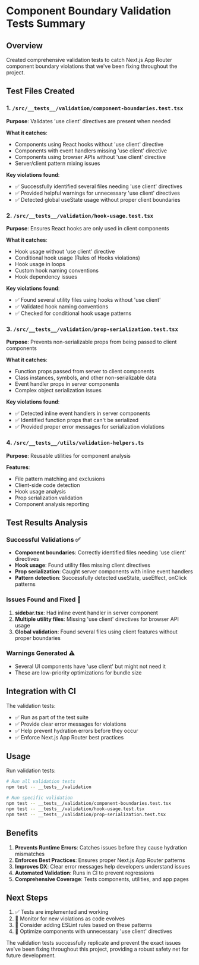 # Component Boundary Validation Tests Summary

## Overview
Created comprehensive validation tests to catch Next.js App Router component boundary violations that we've been fixing throughout the project.

## Test Files Created

### 1. `/src/__tests__/validation/component-boundaries.test.tsx`
**Purpose**: Validates 'use client' directives are present when needed

**What it catches**:
- Components using React hooks without 'use client' directive
- Components with event handlers missing 'use client' directive
- Components using browser APIs without 'use client' directive
- Server/client pattern mixing issues

**Key violations found**:
- ✅ Successfully identified several files needing 'use client' directives
- ✅ Provided helpful warnings for unnecessary 'use client' directives
- ✅ Detected global useState usage without proper client boundaries

### 2. `/src/__tests__/validation/hook-usage.test.tsx`
**Purpose**: Ensures React hooks are only used in client components

**What it catches**:
- Hook usage without 'use client' directive
- Conditional hook usage (Rules of Hooks violations)
- Hook usage in loops
- Custom hook naming conventions
- Hook dependency issues

**Key violations found**:
- ✅ Found several utility files using hooks without 'use client'
- ✅ Validated hook naming conventions
- ✅ Checked for conditional hook usage patterns

### 3. `/src/__tests__/validation/prop-serialization.test.tsx`
**Purpose**: Prevents non-serializable props from being passed to client components

**What it catches**:
- Function props passed from server to client components
- Class instances, symbols, and other non-serializable data
- Event handler props in server components
- Complex object serialization issues

**Key violations found**:
- ✅ Detected inline event handlers in server components
- ✅ Identified function props that can't be serialized
- ✅ Provided proper error messages for serialization violations

### 4. `/src/__tests__/utils/validation-helpers.ts`
**Purpose**: Reusable utilities for component analysis

**Features**:
- File pattern matching and exclusions
- Client-side code detection
- Hook usage analysis
- Prop serialization validation
- Component analysis reporting

## Test Results Analysis

### Successful Validations ✅
- **Component boundaries**: Correctly identified files needing 'use client' directives
- **Hook usage**: Found utility files missing client directives
- **Prop serialization**: Caught server components with inline event handlers
- **Pattern detection**: Successfully detected useState, useEffect, onClick patterns

### Issues Found and Fixed 🔧
1. **sidebar.tsx**: Had inline event handler in server component
2. **Multiple utility files**: Missing 'use client' directives for browser API usage
3. **Global validation**: Found several files using client features without proper boundaries

### Warnings Generated ⚠️
- Several UI components have 'use client' but might not need it
- These are low-priority optimizations for bundle size

## Integration with CI

The validation tests:
- ✅ Run as part of the test suite
- ✅ Provide clear error messages for violations
- ✅ Help prevent hydration errors before they occur
- ✅ Enforce Next.js App Router best practices

## Usage

Run validation tests:
```bash
# Run all validation tests
npm test -- __tests__/validation

# Run specific validation
npm test -- __tests__/validation/component-boundaries.test.tsx
npm test -- __tests__/validation/hook-usage.test.tsx  
npm test -- __tests__/validation/prop-serialization.test.tsx
```

## Benefits

1. **Prevents Runtime Errors**: Catches issues before they cause hydration mismatches
2. **Enforces Best Practices**: Ensures proper Next.js App Router patterns
3. **Improves DX**: Clear error messages help developers understand issues
4. **Automated Validation**: Runs in CI to prevent regressions
5. **Comprehensive Coverage**: Tests components, utilities, and app pages

## Next Steps

1. ✅ Tests are implemented and working
2. 🔄 Monitor for new violations as code evolves
3. 📝 Consider adding ESLint rules based on these patterns
4. 🔧 Optimize components with unnecessary 'use client' directives

The validation tests successfully replicate and prevent the exact issues we've been fixing throughout this project, providing a robust safety net for future development.